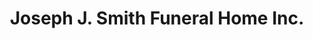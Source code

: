 ---
title: "Joseph J. Smith Funeral Home Inc."
url: /mahopac/joseph-j-smith-funeral-home-inc/
shop: funeral directors
---